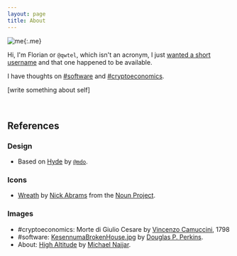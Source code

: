 ```yaml
---
layout: page
title: About
---
```


![me][me]{:.me}

Hi, I'm Florian or `@qwtel`, which isn't an acronym, I just [wanted a short username][usr] and that one happened to be available.

I have thoughts on [#software](/tag/software) and [#cryptoeconomics](/tag/cryptoeconomics).

[write something about self]

<br/>

## References

### Design

* Based on [Hyde](http://hyde.getpoole.com/) by [`@mdo`](https://twitter.com/mdo).

### Icons

* [Wreath](https://thenounproject.com/term/laurel-wreath/203146/) by [Nick Abrams](https://thenounproject.com/nabrams/) from the [Noun Project](https://thenounproject.com/).

### Images

* \#cryptoeconomics: Morte di Giulio Cesare by [Vincenzo Camuccini](https://en.wikipedia.org/wiki/Vincenzo_Camuccini), 1798
* \#software: [KesennumaBrokenHouse.jpg](https://commons.wikimedia.org/wiki/File:KesennumaBrokenHouse.jpg) by [Douglas P. Perkins](https://commons.wikimedia.org/wiki/User:Douglaspperkins).
* About: [High Altitude](https://anti-utopias.com/art/michael-najjar-high-altitude/) by [Michael Najjar](http://www.michaelnajjar.com/).


[me]: /public/img/flo.jpg
[usr]: /how-to-find-a-short-username
[tlb]: http://www.fooledbyrandomness.com/
